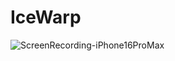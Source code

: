 # IceWarp
![ScreenRecording-iPhone16ProMax](https://github.com/user-attachments/assets/9802fcd7-e6f9-4071-88f0-4631a9d808e1)

